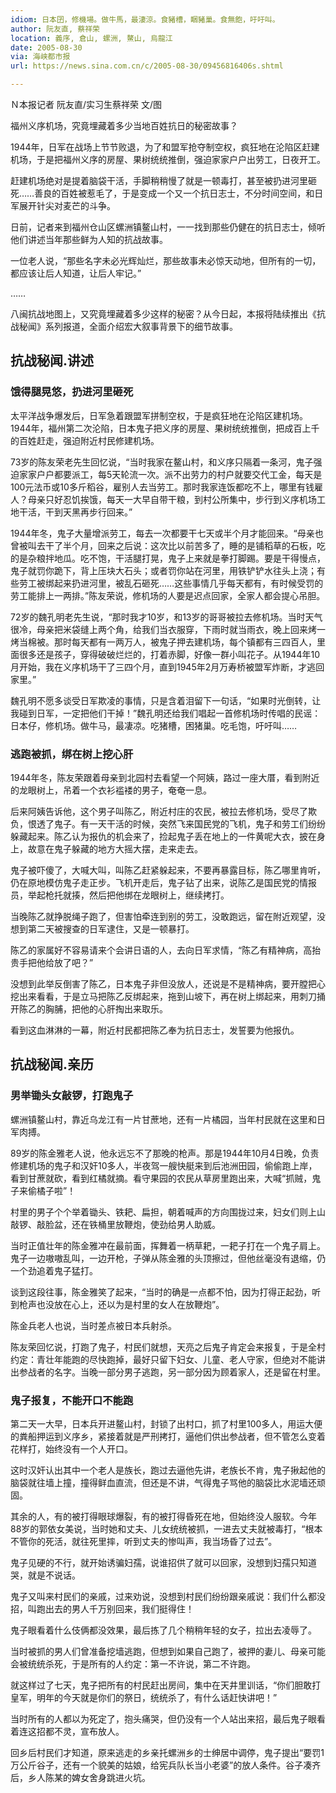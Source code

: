 ```yaml
---
idiom: 日本囝，修機場。做牛馬，最淒涼。食豬槽，睏豬巢。食無飽，吁吁叫。	
author: 阮友直, 蔡祥荣
location: 義序, 倉山, 螺洲, 鰲山, 烏龍江
date: 2005-08-30
via: 海峡都市报
url: https://news.sina.com.cn/c/2005-08-30/09456816406s.shtml

---
```

Ｎ本报记者 阮友直/实习生蔡祥荣 文/图

福州义序机场，究竟埋藏着多少当地百姓抗日的秘密故事？

1944年，日军在战场上节节败退，为了和盟军抢夺制空权，疯狂地在沦陷区赶建机场，于是把福州义序的房屋、果树统统推倒，强迫家家户户出劳工，日夜开工。

赶建机场绝对是提着脑袋干活，手脚稍稍慢了就是一顿毒打，甚至被扔进河里砸死……善良的百姓被惹毛了，于是变成一个又一个抗日志士，不分时间空间，和日军展开针尖对麦芒的斗争。

日前，记者来到福州仓山区螺洲镇鳌山村，一一找到那些仍健在的抗日志士，倾听他们讲述当年那些鲜为人知的抗战故事。

一位老人说，“那些名字未必光辉灿烂，那些故事未必惊天动地，但所有的一切，都应该让后人知道，让后人牢记。”

……

八闽抗战地图上，又究竟埋藏着多少这样的秘密？从今日起，本报将陆续推出《抗战秘闻》系列报道，全面介绍宏大叙事背景下的细节故事。

## 抗战秘闻.讲述

### 饿得腿晃悠，扔进河里砸死

太平洋战争爆发后，日军急着跟盟军拼制空权，于是疯狂地在沦陷区建机场。1944年，福州第二次沦陷，日本鬼子把义序的房屋、果树统统推倒，把成百上千的百姓赶走，强迫附近村民修建机场。

73岁的陈友荣老先生回忆说，“当时我家在鳌山村，和义序只隔着一条河，鬼子强迫家家户户都要派工，每5天轮流一次。派不出劳力的村户就要交代工金，每天是100元法币或10多斤稻谷，雇别人去当劳工。那时我家连饭都吃不上，哪里有钱雇人？母亲只好忍饥挨饿，每天一大早自带干粮，到村公所集中，步行到义序机场工地干活，干到天黑再步行回来。”

1944年冬，鬼子大量增派劳工，每去一次都要干七天或半个月才能回来。“母亲也曾被叫去干了半个月，回来之后说：这次比以前苦多了，睡的是铺稻草的石板，吃的是杂粮拌地瓜。吃不饱，干活腿打晃，鬼子上来就是拳打脚踢。要是干得慢点，鬼子就罚你跪下，背上压块大石头；或者罚你站在河里，用铁铲铲水往头上浇；有些劳工被绑起来扔进河里，被乱石砸死……这些事情几乎每天都有，有时候受罚的劳工能排上一两排。”陈友荣说，修机场的人要是迟点回家，全家人都会提心吊胆。

72岁的魏孔明老先生说，“那时我才10岁，和13岁的哥哥被拉去修机场。当时天气很冷，母亲把米袋缝上两个角，给我们当衣服穿，下雨时就当雨衣，晚上回来烤一烤当棉被。那时每天都有一两万人，被鬼子押去建机场，每个镇都有三四百人，里面很多还是孩子，穿得破破烂烂的，打着赤脚，好像一群小叫花子。从1944年10月开始，我在义序机场干了三四个月，直到1945年2月万寿桥被盟军炸断，才逃回家里。”

魏孔明不愿多谈受日军欺凌的事情，只是含着泪留下一句话，“如果时光倒转，让我碰到日军，一定把他们干掉！”魏孔明还给我们唱起一首修机场时传唱的民谣：日本仔，修机场。做牛马，最凄凉。吃猪槽，困猪巢。吃毛饱，吁吁叫……

### 逃跑被抓，绑在树上挖心肝

1944年冬，陈友荣跟着母亲到北园村去看望一个阿姨，路过一座大厝，看到附近的龙眼树上，吊着一个衣衫褴褛的男子，奄奄一息。

后来阿姨告诉他，这个男子叫陈乙，附近村庄的农民，被拉去修机场，受尽了欺负，恨透了鬼子。有一天干活的时候，突然飞来国民党的飞机，鬼子和劳工们纷纷躲藏起来。陈乙认为报仇的机会来了，捡起鬼子丢在地上的一件黄呢大衣，披在身上，故意在鬼子躲藏的地方大摇大摆，走来走去。

鬼子被吓傻了，大喊大叫，叫陈乙赶紧躲起来，不要再暴露目标，陈乙哪里肯听，仍在原地模仿鬼子走正步。飞机开走后，鬼子钻了出来，说陈乙是国民党的情报员，举起枪托就揍，然后把他绑在龙眼树上，继续拷打。

当晚陈乙就挣脱绳子跑了，但害怕牵连到别的劳工，没敢跑远，留在附近观望，没想到第二天被搜查的日军逮住，又是一顿暴打。

陈乙的家属好不容易请来个会讲日语的人，去向日军求情，“陈乙有精神病，高抬贵手把他给放了吧？”

没想到此举反倒害了陈乙，日本鬼子非但没放人，还说是不是精神病，要开膛把心挖出来看看，于是立马把陈乙反绑起来，拖到山坡下，再在树上绑起来，用刺刀捅开陈乙的胸脯，把他的心肝掏出来取乐。

看到这血淋淋的一幕，附近村民都把陈乙奉为抗日志士，发誓要为他报仇。

## 抗战秘闻.亲历

### 男举锄头女敲锣，打跑鬼子

螺洲镇鳌山村，靠近乌龙江有一片甘蔗地，还有一片橘园，当年村民就在这里和日军肉搏。

89岁的陈金雅老人说，他永远忘不了那晚的枪声。那是1944年10月4日晚，负责修建机场的鬼子和汉奸10多人，半夜驾一艘快艇来到后池洲田园，偷偷跑上岸，看到甘蔗就砍，看到红橘就摘。看守果园的农民从草房里跑出来，大喊“抓贼，鬼子来偷橘子啦”！

村里的男子个个举着锄头、铁耙、扁担，朝着喊声的方向围拢过来，妇女们则上山敲锣、敲脸盆，还在铁桶里放鞭炮，使劲给男人助威。

当时正值壮年的陈金雅冲在最前面，挥舞着一柄草耙，一耙子打在一个鬼子肩上。鬼子一边嗷嗷乱叫，一边开枪，子弹从陈金雅的头顶擦过，但他丝毫没有退缩，仍一个劲追着鬼子猛打。

谈到这段往事，陈金雅笑了起来，“当时的确是一点都不怕，因为打得正起劲，听到枪声也没放在心上，还以为是村里的女人在放鞭炮”。

陈金兵老人也说，当时差点被日本兵射杀。

陈友荣回忆说，打跑了鬼子，村民们就想，天亮之后鬼子肯定会来报复，于是全村约定：青壮年能跑的尽快跑掉，最好只留下妇女、儿童、老人守家，但绝对不能讲出参战者的名字。当晚一部分男子逃跑，另一部分因为顾着家人，还是留在村里。

### 鬼子报复，不能开口不能跑

第二天一大早，日本兵开进鳌山村，封锁了出村口，抓了村里100多人，用运大便的粪船押运到义序乡，紧接着就是严刑拷打，逼他们供出参战者，但不管怎么变着花样打，始终没有一个人开口。

这时汉奸认出其中一个老人是族长，跑过去逼他先讲，老族长不肯，鬼子揪起他的脑袋就往墙上撞，撞得鲜血直流，但还是不讲，气得鬼子骂他的脑袋比水泥墙还顽固。

其余的人，有的被打得眼球爆裂，有的被打得昏死在地，但始终没人服软。今年88岁的郭依女美说，当时她和丈夫、儿女统统被抓，一进去丈夫就被毒打，“根本不管你的死活，就往死里摔，听到丈夫的惨叫声，我当场昏了过去”。

鬼子见硬的不行，就开始诱骗妇孺，说谁招供了就可以回家，没想到妇孺只知道哭，就是不说话。

鬼子又叫来村民们的亲戚，过来劝说，没想到村民们纷纷跟亲戚说：我们什么都没招，叫跑出去的男人千万别回来，我们挺得住！

鬼子眼看着什么伎俩都没效果，最后拣了几个稍稍年轻的女子，拉出去凌辱了。

当时被抓的男人们曾准备挖墙逃跑，但想到如果自己跑了，被押的妻儿、母亲可能会被统统杀死，于是所有的人约定：第一不许说，第二不许跑。

就这样过了七天，鬼子把所有的村民赶出房间，集中在天井里训话，“你们胆敢打皇军，明年的今天就是你们的祭日，统统杀了，有什么话赶快讲吧！”

当时所有的人都以为死定了，抱头痛哭，但仍没有一个人站出来招，最后鬼子眼看着连这招都不灵，宣布放人。

回乡后村民们才知道，原来逃走的乡亲托螺洲乡的士绅居中调停，鬼子提出“要罚1万公斤谷子，还有一个貌美的姑娘，给宪兵队长当小老婆”的放人条件。谷子凑齐后，乡人陈某的婢女舍身跳进火坑。
